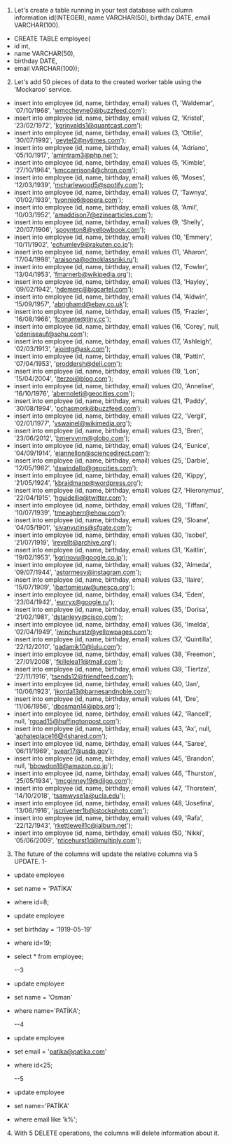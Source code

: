 1) Let's create a table running in your test database with column information id(INTEGER), name VARCHAR(50), birthday DATE, email VARCHAR(100).
- CREATE TABLE employee(
- id int,	
- name VARCHAR(50),
- birthday DATE,
- email VARCHAR(100));
2) Let's add 50 pieces of data to the created worker table using the 'Mockaroo' service.
- insert into employee (id, name, birthday, email) values (1, 'Waldemar', '07/10/1968', 'wmccheyne0@buzzfeed.com');
- insert into employee (id, name, birthday, email) values (2, 'Kristel', '23/02/1972', 'kgrinvalds1@quantcast.com');
- insert into employee (id, name, birthday, email) values (3, 'Ottilie', '30/07/1992', 'oeytel2@nytimes.com');
- insert into employee (id, name, birthday, email) values (4, 'Adriano', '05/10/1917', 'amintram3@php.net');
- insert into employee (id, name, birthday, email) values (5, 'Kimble', '27/10/1964', 'kmccarrison4@chron.com');
- insert into employee (id, name, birthday, email) values (6, 'Moses', '12/03/1939', 'mcharlewood5@spotify.com');
- insert into employee (id, name, birthday, email) values (7, 'Tawnya', '01/02/1939', 'tyonnie6@opera.com');
- insert into employee (id, name, birthday, email) values (8, 'Amil', '10/03/1952', 'amaddison7@ezinearticles.com');
- insert into employee (id, name, birthday, email) values (9, 'Shelly', '20/07/1906', 'spoynton8@yellowbook.com');
- insert into employee (id, name, birthday, email) values (10, 'Emmery', '10/11/1902', 'echumley9@rakuten.co.jp');
- insert into employee (id, name, birthday, email) values (11, 'Aharon', '17/04/1998', 'araisona@odnoklassniki.ru');
- insert into employee (id, name, birthday, email) values (12, 'Fowler', '13/04/1953', 'fmarnerb@wikipedia.org');
- insert into employee (id, name, birthday, email) values (13, 'Hayley', '09/02/1942', 'hdemerc@bigcartel.com');
- insert into employee (id, name, birthday, email) values (14, 'Aldwin', '15/09/1957', 'abrighamd@ebay.co.uk');
- insert into employee (id, name, birthday, email) values (15, 'Frazier', '16/08/1966', 'fconante@tiny.cc');
- insert into employee (id, name, birthday, email) values (16, 'Corey', null, 'cdeniseauf@sohu.com');
- insert into employee (id, name, birthday, email) values (17, 'Ashleigh', '02/03/1913', 'ajointg@ask.com');
- insert into employee (id, name, birthday, email) values (18, 'Pattin', '07/04/1953', 'proddersh@dell.com');
- insert into employee (id, name, birthday, email) values (19, 'Lon', '15/04/2004', 'lterzoi@blog.com');
- insert into employee (id, name, birthday, email) values (20, 'Annelise', '16/10/1976', 'abernoletj@geocities.com');
- insert into employee (id, name, birthday, email) values (21, 'Paddy', '30/08/1994', 'pchasmork@buzzfeed.com');
- insert into employee (id, name, birthday, email) values (22, 'Vergil', '02/01/1977', 'vswainel@wikimedia.org');
- insert into employee (id, name, birthday, email) values (23, 'Bren', '23/06/2012', 'bmervynm@globo.com');
- insert into employee (id, name, birthday, email) values (24, 'Eunice', '04/09/1914', 'eiannellon@sciencedirect.com');
- insert into employee (id, name, birthday, email) values (25, 'Darbie', '12/05/1982', 'dswindallo@geocities.com');
- insert into employee (id, name, birthday, email) values (26, 'Kippy', '21/05/1924', 'kbraidmanp@wordpress.org');
- insert into employee (id, name, birthday, email) values (27, 'Hieronymus', '22/04/1915', 'hguidelliq@twitter.com');
- insert into employee (id, name, birthday, email) values (28, 'Tiffani', '10/07/1939', 'tmeagherr@ehow.com');
- insert into employee (id, name, birthday, email) values (29, 'Sloane', '04/05/1901', 'sivanyutins@sfgate.com');
- insert into employee (id, name, birthday, email) values (30, 'Isobel', '21/07/1919', 'irevellt@archive.org');
- insert into employee (id, name, birthday, email) values (31, 'Kaitlin', '19/02/1953', 'kgrinovu@google.co.jp');
- insert into employee (id, name, birthday, email) values (32, 'Almeda', '09/07/1944', 'astormesv@instagram.com');
- insert into employee (id, name, birthday, email) values (33, 'Ilaire', '15/07/1909', 'ibartomieuw@unesco.org');
- insert into employee (id, name, birthday, email) values (34, 'Eden', '23/04/1942', 'eurryx@google.ru');
- insert into employee (id, name, birthday, email) values (35, 'Dorisa', '21/02/1981', 'dstanleyy@cisco.com');
- insert into employee (id, name, birthday, email) values (36, 'Imelda', '02/04/1949', 'iwinchurstz@yellowpages.com');
- insert into employee (id, name, birthday, email) values (37, 'Quintilla', '22/12/2010', 'qadamik10@lulu.com');
- insert into employee (id, name, birthday, email) values (38, 'Freemon', '27/01/2008', 'fkillelea11@tmall.com');
- insert into employee (id, name, birthday, email) values (39, 'Tiertza', '27/11/1916', 'tsends12@friendfeed.com');
- insert into employee (id, name, birthday, email) values (40, 'Jan', '10/06/1923', 'jkorda13@barnesandnoble.com');
- insert into employee (id, name, birthday, email) values (41, 'Dre', '11/06/1956', 'dbosman14@pbs.org');
- insert into employee (id, name, birthday, email) values (42, 'Rancell', null, 'rgoad15@huffingtonpost.com');
- insert into employee (id, name, birthday, email) values (43, 'Ax', null, 'aphateplace16@4shared.com');
- insert into employee (id, name, birthday, email) values (44, 'Saree', '06/11/1969', 'svear17@usda.gov');
- insert into employee (id, name, birthday, email) values (45, 'Brandon', null, 'bbowdon18@amazon.co.jp');
- insert into employee (id, name, birthday, email) values (46, 'Thurston', '25/05/1934', 'tmcginney19@diigo.com');
- insert into employee (id, name, birthday, email) values (47, 'Thorstein', '14/10/2018', 'tsamwyse1a@ucla.edu');
- insert into employee (id, name, birthday, email) values (48, 'Josefina', '13/06/1916', 'jscrivener1b@istockphoto.com');
- insert into employee (id, name, birthday, email) values (49, 'Rafa', '22/12/1943', 'rkettlewell1c@jalbum.net');
- insert into employee (id, name, birthday, email) values (50, 'Nikki', '05/06/2009', 'nticehurst1d@multiply.com');
3) The future of the columns will update the relative columns via 5 UPDATE.
1-
- update employee
- set name = 'PATİKA'
- where id=8;

- update employee
- set birthday = '1919-05-19'
- where id=19;
- select * from employee;

  --3
- update employee
- set name = 'Osman'
- where name='PATİKA';

  --4
- update employee
- set email = 'patika@patika.com'
- where id<25;

  --5
- update employee
- set name='PATİKA'
- where email like 'k%';
4) With 5 DELETE operations, the columns will delete information about it.
